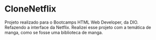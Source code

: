 # CloneNetflix
Projeto realizado para o Bootcamps HTML Web Developer, da DIO.
Refazendo a interface da Netflix.
Realizei esse projeto com a temática de manga, como se fosse uma biblioteca de manga.

